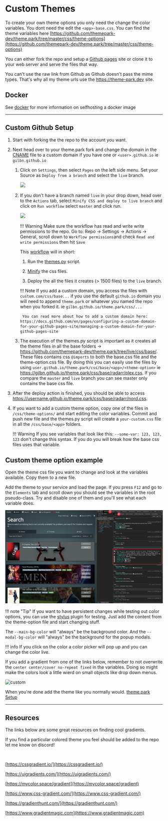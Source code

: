 # Custom Themes

To create your own theme options you only need the change the color variables. You dont need the edit the `<app>-base.css`. You can find the theme variables here [https://github.com/themepark-dev/theme.park/tree/master/css/theme-options](https://github.com/themepark-dev/theme.park/tree/master/css/theme-options)

You can either fork the repo and setup a [Github pages](https://pages.github.com/) site or clone it to your web server and serve the files that way.

You can't use the raw link from Github as Github doesn't pass the mime types. That's why all my theme urls use the https://theme-park.dev site.

## Docker

See [docker](/setup#docker) for more information on selfhosting a docker image

***

## Custom Github Setup

1. Start with forking the the repo to the account you want. 

2. Next head over to your theme.park fork and change the domain in the  [CNAME](https://github.com/themepark-dev/theme.park/blob/master/CNAME) file to a custom domain if you have one or `<user>.github.io` ie `gilbn.github.io`

    1. Click on `Settings`, then select `Pages` on the left side menu.
        Set your Source as `Deploy from a branch` and select the `live` branch.

        ![](build.png)

    2. If you don't have a branch named `live` in your drop down, head over to the `Actions` tab, select `Minify CSS and deploy to live branch` and click on `Run workflow` select `master` and click run. 

        ![](minifyanddeploy.png)

        !!! Warning
            Make sure the workflow has read and write write permissions to the repo. Go to: Repo -> Settings -> Actions -> General, scroll down to `Workflow permissions`and check `Read and write permissions` then hit `Save`

        This [workflow](https://github.com/themepark-dev/theme.park/blob/master/.github/workflows/minify-and-deploy.yml) will in short:

        1. Run the [themes.py](https://github.com/themepark-dev/theme.park/blob/master/themes.py) script.

        2. [Minify](https://developer.mozilla.org/en-US/docs/Glossary/minification) the css files.

        3. Deploy the all the files it creates (> 1500 files) to the `live` branch.

        !!! Note
            If you add a custom domain, you access the files with `custom.com/css/base...` if you use the default `github.io` domain you will need to append `theme.park` or whatever you named the repo when you forked it. ie `gilbn.github.io/theme.park/css/...`

            You can read more about how to add a custom domain here: https://docs.github.com/en/pages/configuring-a-custom-domain-for-your-github-pages-site/managing-a-custom-domain-for-your-github-pages-site

    3. The execution of the themes.py script is important as it creates all the theme files in all the base folders -> https://github.com/themepark-dev/theme.park/tree/live/css/base/. These files contains css `@imports` to both the base.css file and the theme-option.css file. By doing this you can easily use the files by using `user.github.io/theme.park/css/base/<app>/<theme-option>` ie https://gilbn.github.io/theme.park/css/base/radarr/plex.css. If you compare the `master` and `live` branch you can see master only contains the base css file.

3. After the deploy action is finished, you should be able to access https://username.github.io/theme.park/css/base/radarr/nord.css.

4. If you want to add a custom theme option, copy one of the files in `/css/theme-options/` and start editing the color variables. Commit and push new file and the themes.py script will create a `your-custom.css` file in all the `/css/base/<app>` folders. 

    !!! Warning
        If you see variables that look like this: `--some-var: 123, 123, 123` don't change this syntax. If you do you will break how the base css files uses that variable.

## Custom theme option example

Open the theme css file you  want to change and look at the variables available.
Copy them to a new file.

Add the theme to your service and load the page.
If you press `F12` and go to the `Elements` tab and scroll down you should see the variables in the root pseudo-class.
Try and disable one of them and you'll see what each variable does.

![custom](/site_assets/custom_themes.png)

!!! note "Tip"
    If you want to have persistent changes while testing out color options, you can use the [stylus](/setup/#stylus-method) plugin for testing.
    Just add the content from the theme-option file and start changing stuff.

The `--main-bg-color` will "always" be the  background color.
And the `--modal-bg-color` will "always" be the background for the popup modals.

!!! info
    If you click on the color a color picker will pop up and you can change the color live.

If you add a gradient from one of the links below, remember to not overwrite the `center center/cover no-repeat fixed` in the variables. Doing so might make the colors look a little wierd on small objects like drop down menus.

![custom](/site_assets/custom_themes.gif)

When you're done add the theme like you normally would.
[theme.park Setup](/setup)

***

## Resources

The links below are some great resources on finding cool gradients.

If you find a particular colored theme you feel should be added to the repo let me know on discord!

<a href="https://discord.gg/HM5uUKU" rel="noopener"><img class="alignnone" title="theme.park!" src="https://img.shields.io/badge/chat-Discord-blue.svg?style=for-the-badge&logo=discord" alt="" height="37" /></a>

[https://cssgradient.io/](https://cssgradient.io/)

[https://uigradients.com/](https://uigradients.com/)

[https://mycolor.space/gradient](https://mycolor.space/gradient)

[https://www.css-gradient.com/](https://www.css-gradient.com/)

[https://gradienthunt.com/](https://gradienthunt.com/)

[https://www.gradientmagic.com](https://www.gradientmagic.com)
